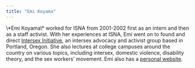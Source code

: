 ```yaml
---
title: "Emi Koyama"
---
```


<p>\*Emi Koyama\* worked for <span class="caps">ISNA</span> from 2001-2002 first as an intern and then as a staff activist. With her experiences at <span class="caps">ISNA</span>, Emi went on to found and direct <a href="http://www.ipdx.org/">Intersex Initiative</a>, an intersex advocacy and activist group based in Portland, Oregon. She also lectures at college campuses around the country on various topics, including intersex, domestic violence, disability theory, and the sex workers&#8217; movement. Emi also has a <a href="http://eminism.org/">personal website</a>.</p>